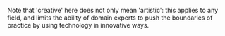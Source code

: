 Note that 'creative' here does not only mean 'artistic': this applies to any field, and limits the ability of domain
experts to push the boundaries of practice by using technology in innovative ways.
